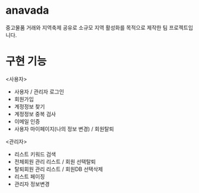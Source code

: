# anavada
중고물품 거래와 지역축제 공유로 소규모 지역 활성화를 목적으로 제작한 팀 프로젝트입니다.

# 구현 기능
<사용자>
* 사용자 / 관리자 로그인
* 회원가입
* 계정정보 찾기
* 계정정보 중복 검사
* 이메일 인증
* 사용자 마이페이지(나의 정보 변경) / 회원탈퇴



<관리자>
* 리스트 키워드 검색
* 전체회원 관리 리스트 / 회원 선택탈퇴
* 탈퇴회원 관리 리스트 / 회원DB 선택삭제
* 리스트 페이징
* 관리자 정보변경
